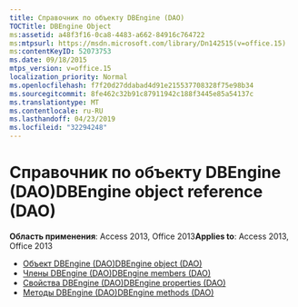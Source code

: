 ```yaml
---
title: Справочник по объекту DBEngine (DAO)
TOCTitle: DBEngine Object
ms:assetid: a48f3f16-0ca8-4483-a662-84916c764722
ms:mtpsurl: https://msdn.microsoft.com/library/Dn142515(v=office.15)
ms:contentKeyID: 52073753
ms.date: 09/18/2015
mtps_version: v=office.15
localization_priority: Normal
ms.openlocfilehash: f7f20d27ddabad4d91e215537708328f75e98b34
ms.sourcegitcommit: 8fe462c32b91c87911942c188f3445e85a54137c
ms.translationtype: MT
ms.contentlocale: ru-RU
ms.lasthandoff: 04/23/2019
ms.locfileid: "32294248"
---
```

# <a name="dbengine-object-reference-dao"></a><span data-ttu-id="3564d-102">Справочник по объекту DBEngine (DAO)</span><span class="sxs-lookup"><span data-stu-id="3564d-102">DBEngine object reference (DAO)</span></span>

<span data-ttu-id="3564d-103">**Область применения**: Access 2013, Office 2013</span><span class="sxs-lookup"><span data-stu-id="3564d-103">**Applies to**: Access 2013, Office 2013</span></span>

- [<span data-ttu-id="3564d-104">Объект DBEngine (DAO)</span><span class="sxs-lookup"><span data-stu-id="3564d-104">DBEngine object (DAO)</span></span>](dbengine-object-dao.md)
- [<span data-ttu-id="3564d-105">Члены DBEngine (DAO)</span><span class="sxs-lookup"><span data-stu-id="3564d-105">DBEngine members (DAO)</span></span>](dbengine-members-dao.md)
- [<span data-ttu-id="3564d-106">Свойства DBEngine (DAO)</span><span class="sxs-lookup"><span data-stu-id="3564d-106">DBEngine properties (DAO)</span></span>](dbengine-properties-dao.md)
- [<span data-ttu-id="3564d-107">Методы DBEngine (DAO)</span><span class="sxs-lookup"><span data-stu-id="3564d-107">DBEngine methods (DAO)</span></span>](dbengine-methods-dao.md)

